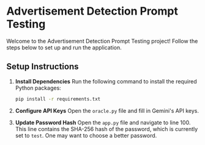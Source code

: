 # Advertisement Detection Prompt Testing

Welcome to the Advertisement Detection Prompt Testing project! Follow the steps below to set up and run the application.

## Setup Instructions

1. **Install Dependencies**
    Run the following command to install the required Python packages:
    ```bash
    pip install -r requirements.txt
    ```

2. **Configure API Keys**
    Open the `oracle.py` file and fill in Gemini's API keys.

3. **Update Password Hash**
    Open the `app.py` file and navigate to line 100. This line contains the SHA-256 hash of the password, which is currently set to `test`. One may want to choose a better password.